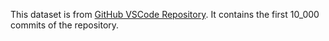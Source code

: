 This dataset is from [GitHub VSCode Repository](https://github.com/microsoft/vscode). 
It contains the first 10_000 commits of the repository.
